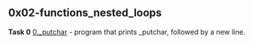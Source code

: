 ## 0x02-functions_nested_loops

**Task 0**
[0._putchar](./0-holberton.c) - program that prints _putchar, followed by a new line.


